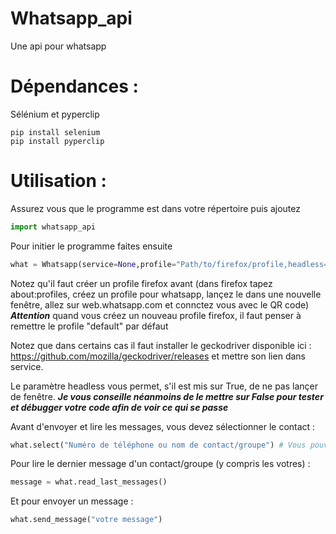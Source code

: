 # Whatsapp_api
Une api pour whatsapp

# Dépendances :

Sélénium et pyperclip
```
pip install selenium
pip install pyperclip
```

# Utilisation :
Assurez vous que le programme est dans votre répertoire puis ajoutez
```python
import whatsapp_api
```

Pour initier le programme faites ensuite
```python
what = Whatsapp(service=None,profile="Path/to/firefox/profile,headless=True")
```
Notez qu'il faut créer un profile firefox avant (dans firefox tapez about:profiles, créez un profile pour whatsapp, lançez le dans une nouvelle fenêtre, allez sur web.whatsapp.com et connctez vous avec le QR code) ***Attention*** quand vous créez un nouveau profile firefox, il faut penser à remettre le profile "default" par défaut

Notez que dans certains cas il faut installer le geckodriver disponible ici : https://github.com/mozilla/geckodriver/releases et mettre son lien dans service.

Le paramètre headless vous permet, s'il est mis sur True, de ne pas lançer de fenêtre.
***Je vous conseille néanmoins de le mettre sur False pour tester et débugger votre code afin de voir ce qui se passe***

Avant d'envoyer et lire les messages, vous devez sélectionner le contact :
```python
what.select("Numéro de téléphone ou nom de contact/groupe") # Vous pouvez tester avec la fonction recherche de whatsapp sur votre téléphone pour savoir si cela va marcher
```

Pour lire le dernier message d'un contact/groupe (y compris les votres) :
```python
message = what.read_last_messages()
```

Et pour envoyer un message :
```python
what.send_message("votre message")
```
